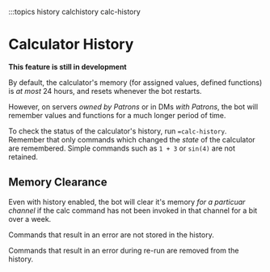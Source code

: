 :::topics history calchistory calc-history

# Calculator History

**This feature is still in development**

By default, the calculator's memory (for assigned values, defined functions) is *at most* 24 hours, and resets whenever the bot restarts.

However, on servers *owned by Patrons* or in DMs *with Patrons*, the bot will remember values and functions for a much longer period of time.

To check the status of the calculator's history, run `=calc-history`. Remember that only commands which changed the *state* of the calculator are remembered. Simple commands such as `1 + 3` or `sin(4)` are not retained.

## Memory Clearance

Even with history enabled, the bot will clear it's memory *for a particuar channel* if the calc command has not been invoked in that channel for a bit over a week.

Commands that result in an error are not stored in the history.

Commands that result in an error during re-run are removed from the history.
